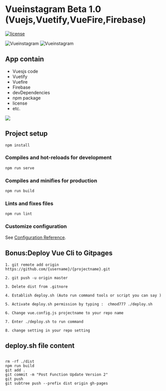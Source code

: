 # Vueinstagram Beta 1.0 (Vuejs,Vuetify,VueFire,Firebase)
[![license](https://img.shields.io/npm/l/vue-ins-progress-bar?color=%2351bff4)](https://revolunet.mit-license.org/)

<a><img src="https://miro.medium.com/max/308/1*lNX4JPcG9ZBzWcG9qLVPBQ.png"   alt="Vueinstagram"></a>
<a><img src="https://encrypted-tbn0.gstatic.com/images?q=tbn:ANd9GcRzmZWTP0VAqfYlGx_u3HZv8jUm7IbpVD34_kxal0_aBe1AcC24&s"   alt="Vueinstagram"></a>


## App contain

- Vuesjs code
- Vuetify
- Vuefire
- Firebase
- devDependencies
- npm package
- license
- etc.


<img src="https://user-images.githubusercontent.com/56249189/71417865-a1d6fc80-26a2-11ea-8a75-a5038953eddc.png">


## Project setup 
```
npm install
```

### Compiles and hot-reloads for development
```
npm run serve
```

### Compiles and minifies for production
```
npm run build
```

### Lints and fixes files
```
npm run lint
```

### Customize configuration
See [Configuration Reference](https://cli.vuejs.org/config/).




## Bonus:Deploy Vue Cli to Gitpages

```
1. git remote add origin https://github.com/{username}/{projectname}.git

2. git push -u origin master

3. Delete dist from .gitnore

4. Establish deploy.sh (Auto run command tools or script you can say )

5. Activate deploy.sh permission by typing :  chmod777 ./deploy.sh

6. Change vue.config.js projectname to your repo name

7. Enter ./deploy.sh to run command

8. change setting in your repo setting 
```


## deploy.sh file content 
```

rm -rf ./dist
npm run build
git add .
git commit -m "Post Function Update Version 2"
git push
git subtree push --prefix dist origin gh-pages



```
